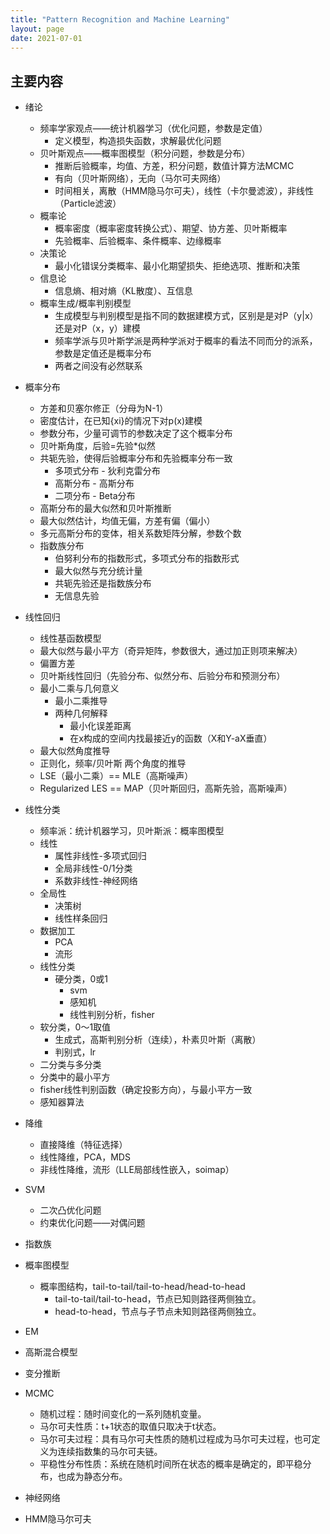 ```yaml
---
title: "Pattern Recognition and Machine Learning"
layout: page
date: 2021-07-01
---
```


## 主要内容

- 绪论
    - 频率学家观点——统计机器学习（优化问题，参数是定值）
        - 定义模型，构造损失函数，求解最优化问题
    - 贝叶斯观点——概率图模型（积分问题，参数是分布）
        - 推断后验概率，均值、方差，积分问题，数值计算方法MCMC
        - 有向（贝叶斯网络），无向（马尔可夫网络）
        - 时间相关，离散（HMM隐马尔可夫），线性（卡尔曼滤波），非线性（Particle滤波）
    - 概率论
        - 概率密度（概率密度转换公式）、期望、协方差、贝叶斯概率
        - 先验概率、后验概率、条件概率、边缘概率
    - 决策论
        - 最小化错误分类概率、最小化期望损失、拒绝选项、推断和决策
    - 信息论
        - 信息熵、相对熵（KL散度）、互信息 
    - 概率生成/概率判别模型
        - 生成模型与判别模型是指不同的数据建模方式，区别是是对P（y|x）还是对P（x，y）建模
        - 频率学派与贝叶斯学派是两种学派对于概率的看法不同而分的派系，参数是定值还是概率分布
        - 两者之间没有必然联系
        
- 概率分布
    - 方差和贝塞尔修正（分母为N-1）
    - 密度估计，在已知{xi}的情况下对p(x)建模
    - 参数分布，少量可调节的参数决定了这个概率分布
    - 贝叶斯角度，后验=先验*似然
    - 共轭先验，使得后验概率分布和先验概率分布一致
        - 多项式分布 - 狄利克雷分布
        - 高斯分布 - 高斯分布
        - 二项分布 - Beta分布
    - 高斯分布的最大似然和贝叶斯推断
    - 最大似然估计，均值无偏，方差有偏（偏小）
    - 多元高斯分布的变体，相关系数矩阵分解，参数个数
    - 指数族分布
        - 伯努利分布的指数形式，多项式分布的指数形式
        - 最大似然与充分统计量
        - 共轭先验还是指数族分布
        - 无信息先验

- 线性回归
    - 线性基函数模型
    - 最大似然与最小平方（奇异矩阵，参数很大，通过加正则项来解决）
    - 偏置方差
    - 贝叶斯线性回归（先验分布、似然分布、后验分布和预测分布）
    - 最小二乘与几何意义
        - 最小二乘推导
        - 两种几何解释
            - 最小化误差距离
            - 在x构成的空间内找最接近y的函数（X和Y-aX垂直）
    - 最大似然角度推导
    - 正则化，频率/贝叶斯 两个角度的推导
    - LSE（最小二乘）== MLE（高斯噪声）
    - Regularized LES == MAP（贝叶斯回归，高斯先验，高斯噪声）
    
- 线性分类
    - 频率派：统计机器学习，贝叶斯派：概率图模型
    - 线性
        - 属性非线性-多项式回归
        - 全局非线性-0/1分类
        - 系数非线性-神经网络
    - 全局性
        - 决策树
        - 线性样条回归
    - 数据加工
        - PCA
        - 流形
    - 线性分类
        - 硬分类，0或1
            - svm
            - 感知机
            - 线性判别分析，fisher
    - 软分类，0～1取值
        - 生成式，高斯判别分析（连续），朴素贝叶斯（离散）
        - 判别式，lr
    - 二分类与多分类
    - 分类中的最小平方
    - fisher线性判别函数（确定投影方向），与最小平方一致
    - 感知器算法

- 降维
    - 直接降维（特征选择）
    - 线性降维，PCA，MDS
    - 非线性降维，流形（LLE局部线性嵌入，soimap）

- SVM
    - 二次凸优化问题
    - 约束优化问题——对偶问题
    
- 指数族

- 概率图模型
    - 概率图结构，tail-to-tail/tail-to-head/head-to-head
        - tail-to-tail/tail-to-head，节点已知则路径两侧独立。
        - head-to-head，节点与子节点未知则路径两侧独立。

- EM

- 高斯混合模型

- 变分推断

- MCMC
    - 随机过程：随时间变化的一系列随机变量。
    - 马尔可夫性质：t+1状态的取值只取决于t状态。
    - 马尔可夫过程：具有马尔可夫性质的随机过程成为马尔可夫过程，也可定义为连续指数集的马尔可夫链。
    - 平稳性分布性质：系统在随机时间所在状态的概率是确定的，即平稳分布，也成为静态分布。

- 神经网络

- HMM隐马尔可夫